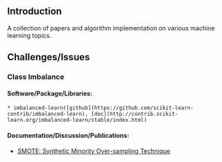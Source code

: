 ## Introduction
A collection of papers and algorithm implementation on various machine learning topics.

## Challenges/Issues
### Class Imbalance
#### Software/Package/Libraries:
    * imbalanced-learn([github](https://github.com/scikit-learn-contrib/imbalanced-learn), [doc](http://contrib.scikit-learn.org/imbalanced-learn/stable/index.html)

#### Documentation/Discussion/Publications:
 * [SMOTE: Synthetic Minority Over-sampling Technique](/class_imbalance/1106.1813.pdf)
